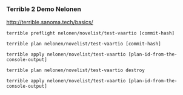 ### Terrible 2 Demo Nelonen

http://terrible.sanoma.tech/basics/

```
terrible preflight nelonen/novelist/test-vaartio [commit-hash]
 
terrible plan nelonen/novelist/test-vaartio [commit-hash]
 
terrible apply nelonen/novelist/test-vaartio [plan-id-from-the-console-output]
 
terrible plan nelonen/novelist/test-vaartio destroy
 
terrible apply nelonen/novelist/test-vaartio [plan-id-from-the-console-output]
```
